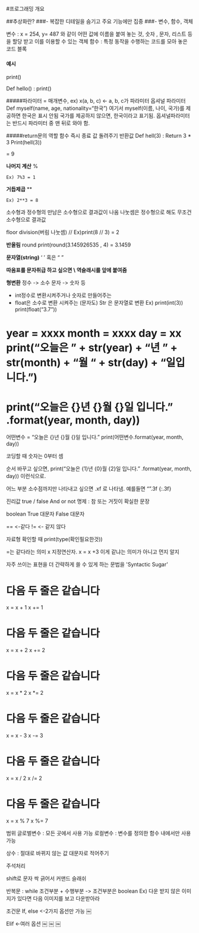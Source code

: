 #프로그래밍 개요

##추상화란?
###- 복잡한 디테일을 숨기고 주요 기능에만 집중
###- 변수, 함수, 객체

변수 : x = 254, y= 487 와 같이 어떤 값에 이름을 붙여 놓는 것, 숫자 , 문자, 리스트 등을 할당 받고 이를 이용할 수 있는 객체
함수 : 특정 동작을 수행하는 코드를 모아 놓은 코드 블록

#### **예시**
print()


Def hello() :
print()

#####파라미터 = 매개변수, 
ex) x(a, b, c) <- a, b, c가 파라미터
옵셔널 파라미터
Def myself(name, age, nationality=“한국”)
여기서 myself(이름, 나이, 국가)를 제공하면 한국은 표시 안됨
국가를 제공하지 않으면, 한국이라고 표기됨.
옵셔널파라미터는 반드시 파라미터 중 맨 뒤로 와야 함.


#####return문의 역할
함수 즉시 종료
값 돌려주기
반환값
Def hell(3) :
Return 3 * 3
Print(hell(3))

= 9

**나머지 계산**
%
```
Ex) 7%3 = 1
```

**거듭제곱**
**
```
Ex) 2**3 = 8
```

소수형과 정수형의 만남은 소수형으로 결과값이 나옴
나눗셈은 정수형으로 해도 무조건 소수형으로 결과값

floor division(버림 나눗셈)
//
Ex)print(8 // 3) = 2

**반올림**
round
print(round(3.145926535 , 4) = 3.1459

**문자열(string)**
‘ ’ 혹은 “ ”

**따옴표를 문자취급 하고 싶으면 \ 역슬래시를 앞에 붙여줌**

**형변환**
정수 -> 소수 
문자 -> 숫자 등

- int정수로 변환시켜주거나 숫자로 만들어주는
- float은 소수로 변환 시켜주는 (문자도)
Str 은 문자열로 변환
Ex) print(int(3))
print(float(“3.7”))

year = xxxx
month = xxxx
day = xx
print(“오늘은 ” + str(year) + “년 ” + str(month) + “월 “ + str(day) + “일입니다.”)
=
print(“오늘은 {}년 {}월 {}일 입니다.” .format(year, month, day))
=
어떤변수 = “오늘은 {}년 {}월 {}일 입니다.”
print(어떤변수.format(year, month, day))

코딩할 때 숫자는 0부터 셈

순서 바꾸고 싶으면,
print(“오늘은 {1}년 {0}월 {2}일 입니다.” .format(year, month, day))
이런식으로.

어느 부분 소수점까지만 나타내고 싶으면
.xf 로 나타냄. 예를들면 “”.3f
{:.3f}

진리값 true / false
And or not
명제 : 참 또는 거짓이 확실한 문장


boolean
True 대문자
False 대문자

== <-같다
!= <- 같지 않다

자료형 확인할 때
print(type(확인필요한것))

=는 같다라는 의미 x 지정연산자.
x = x +3 이게 같냐는 의미가 아니고 먼지 알지


자주 쓰이는 표현을 더 간략하게 쓸 수 있게 하는 문법을 'Syntactic Sugar'

# 다음 두 줄은 같습니다
x = x + 1
x += 1

# 다음 두 줄은 같습니다
x = x + 2
x += 2

# 다음 두 줄은 같습니다
x = x * 2
x *= 2

# 다음 두 줄은 같습니다
x = x - 3
x -= 3

# 다음 두 줄은 같습니다
x = x / 2
x /= 2

# 다음 두 줄은 같습니다
x = x % 7
x %= 7

범위
글로벌변수 : 모든 곳에서 사용 가능
로컬변수 : 변수를 정의한 함수 내에서만 사용 가능

상수 : 절대로 바뀌지 않는 값
대문자로 적어주기

주석처리

shift로 문자 싹 긁어서
커맨드 슬래쉬

반복문 : while
조건부분 + 수행부분 -> 조건부분은 boolean
Ex) 다운 받지 않은 이미지가 있다면
다음 이미지를 보고 다운받아라

조건문
If, else <-2가지 옵션만 가능
￼

Elif <-여러 옵션
￼
￼
￼
